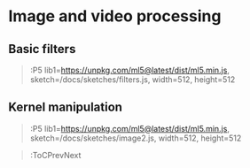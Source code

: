 # Image and video processing
## Basic filters

> :P5 lib1=https://unpkg.com/ml5@latest/dist/ml5.min.js, sketch=/docs/sketches/filters.js, width=512, height=512

## Kernel manipulation
> :P5 lib1=https://unpkg.com/ml5@latest/dist/ml5.min.js, sketch=/docs/sketches/image2.js, width=512, height=512

> :ToCPrevNext